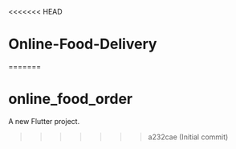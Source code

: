 <<<<<<< HEAD
# Online-Food-Delivery
=======
# online_food_order

A new Flutter project.
>>>>>>> a232cae (Initial commit)
